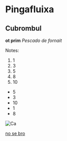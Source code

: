 # Pingafluixa
## Cubrombul
**ot prim**
*Pescado de fornait*



Notes:
1. 1
2. 3
3. 5
4. 8
5. 10

- 5
- 3 
- 10
- 1
- 8

  
![Ca](https://encrypted-tbn0.gstatic.com/images?q=tbn:ANd9GcRWvjHBTM3PV5cajxo3i98x52ZeEnlFjkndqPmbcjTdFg&s)



[no se bro](https://www.ef.com.es/)
  
  
